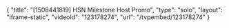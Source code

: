 {
    "title": "[1508441819] HSN Milestone Host Promo",
    "type": "solo",
    "layout": "iframe-static",
    "videoId": "123178274",
    "url": "\/tvpembed\/123178274"
}